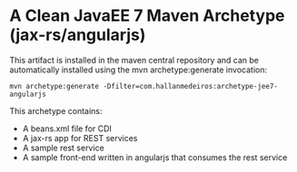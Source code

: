 A Clean JavaEE 7 Maven Archetype (jax-rs/angularjs)
=====================

This artifact is installed in the maven central repository and can be automatically installed using the
mvn archetype:generate invocation:

`mvn archetype:generate -Dfilter=com.hallanmedeiros:archetype-jee7-angularjs`

This archetype contains:
 - A beans.xml file for CDI
 - A jax-rs app for REST services
 - A sample rest service
 - A sample front-end written in angularjs that consumes the rest service